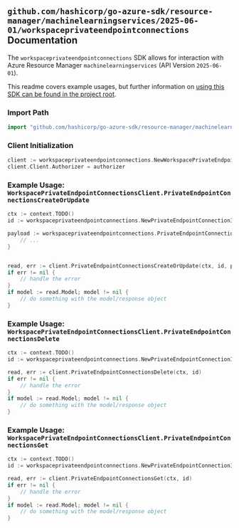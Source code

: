 
## `github.com/hashicorp/go-azure-sdk/resource-manager/machinelearningservices/2025-06-01/workspaceprivateendpointconnections` Documentation

The `workspaceprivateendpointconnections` SDK allows for interaction with Azure Resource Manager `machinelearningservices` (API Version `2025-06-01`).

This readme covers example usages, but further information on [using this SDK can be found in the project root](https://github.com/hashicorp/go-azure-sdk/tree/main/docs).

### Import Path

```go
import "github.com/hashicorp/go-azure-sdk/resource-manager/machinelearningservices/2025-06-01/workspaceprivateendpointconnections"
```


### Client Initialization

```go
client := workspaceprivateendpointconnections.NewWorkspacePrivateEndpointConnectionsClientWithBaseURI("https://management.azure.com")
client.Client.Authorizer = authorizer
```


### Example Usage: `WorkspacePrivateEndpointConnectionsClient.PrivateEndpointConnectionsCreateOrUpdate`

```go
ctx := context.TODO()
id := workspaceprivateendpointconnections.NewPrivateEndpointConnectionID("12345678-1234-9876-4563-123456789012", "example-resource-group", "workspaceName", "privateEndpointConnectionName")

payload := workspaceprivateendpointconnections.PrivateEndpointConnection{
	// ...
}


read, err := client.PrivateEndpointConnectionsCreateOrUpdate(ctx, id, payload)
if err != nil {
	// handle the error
}
if model := read.Model; model != nil {
	// do something with the model/response object
}
```


### Example Usage: `WorkspacePrivateEndpointConnectionsClient.PrivateEndpointConnectionsDelete`

```go
ctx := context.TODO()
id := workspaceprivateendpointconnections.NewPrivateEndpointConnectionID("12345678-1234-9876-4563-123456789012", "example-resource-group", "workspaceName", "privateEndpointConnectionName")

read, err := client.PrivateEndpointConnectionsDelete(ctx, id)
if err != nil {
	// handle the error
}
if model := read.Model; model != nil {
	// do something with the model/response object
}
```


### Example Usage: `WorkspacePrivateEndpointConnectionsClient.PrivateEndpointConnectionsGet`

```go
ctx := context.TODO()
id := workspaceprivateendpointconnections.NewPrivateEndpointConnectionID("12345678-1234-9876-4563-123456789012", "example-resource-group", "workspaceName", "privateEndpointConnectionName")

read, err := client.PrivateEndpointConnectionsGet(ctx, id)
if err != nil {
	// handle the error
}
if model := read.Model; model != nil {
	// do something with the model/response object
}
```
